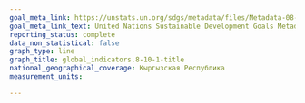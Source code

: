 ```yaml
---
goal_meta_link: https://unstats.un.org/sdgs/metadata/files/Metadata-08-10-01.pdf
goal_meta_link_text: United Nations Sustainable Development Goals Metadata (pdf 525kB)
reporting_status: complete
data_non_statistical: false
graph_type: line
graph_title: global_indicators.8-10-1-title
national_geographical_coverage: Кыргызская Республика
measurement_units: 

---
```


